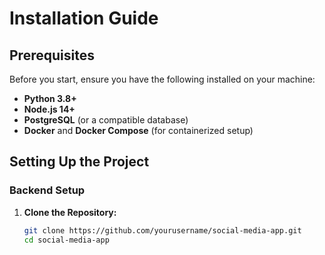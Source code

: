 # Installation Guide

## Prerequisites

Before you start, ensure you have the following installed on your machine:

- **Python 3.8+**
- **Node.js 14+**
- **PostgreSQL** (or a compatible database)
- **Docker** and **Docker Compose** (for containerized setup)

## Setting Up the Project

### Backend Setup

1. **Clone the Repository:**
   ```sh
   git clone https://github.com/yourusername/social-media-app.git
   cd social-media-app
